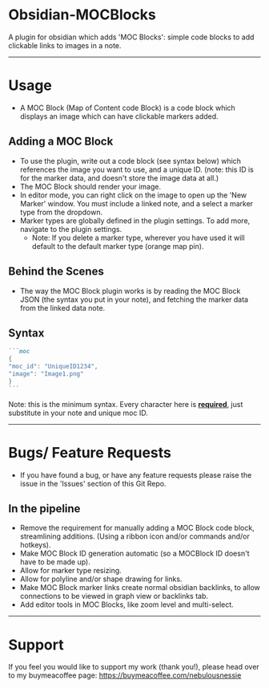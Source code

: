 # Obsidian-MOCBlocks
A plugin for obsidian which adds 'MOC Blocks': simple code blocks to add clickable links to images in a note.

---
# Usage
- A MOC Block (Map of Content code Block) is a code block which displays an image which can have clickable markers added.

## Adding a MOC Block
- To use the plugin, write out a code block (see syntax below) which references the image you want to use, and a unique ID. (note: this ID is for the marker data, and doesn't store the image data at all.)
- The MOC Block should render your image.
- In editor mode, you can right click on the image to open up the 'New Marker' window. You must include a linked note, and a select a marker type from the dropdown.
- Marker types are globally defined in the plugin settings. To add more, navigate to the plugin settings.
  - Note: If you delete a marker type, wherever you have used it will default to the default marker type (orange map pin).
 
## Behind the Scenes
- The way the MOC Block plugin works is by reading the MOC Block JSON (the syntax you put in your note), and fetching the marker data from the linked data note. 

## Syntax
````markdown
```moc
{
"moc_id": "UniqueID1234",
"image": "Image1.png"
}
```
````
Note: this is the minimum syntax. Every character here is <ins>**required**</ins>, just substitute in your note and unique moc ID.

---
# Bugs/ Feature Requests
- If you have found a bug, or have any feature requests please raise the issue in the 'Issues' section of this Git Repo.

## In the pipeline
- Remove the requirement for manually adding a MOC Block code block, streamlining additions. (Using a ribbon icon and/or commands and/or hotkeys).
- Make MOC Block ID generation automatic (so a MOCBlock ID doesn't have to be made up).
- Allow for marker type resizing.
- Allow for polyline and/or shape drawing for links.
- Make MOC Block marker links create normal obsidian backlinks, to allow connections to be viewed in graph view or backlinks tab.
- Add editor tools in MOC Blocks, like zoom level and multi-select.

---
# Support
If you feel you would like to support my work (thank you!), please head over to my buymeacoffee page: https://buymeacoffee.com/nebulousnessie
